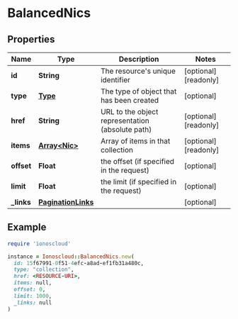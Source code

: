 # BalancedNics

## Properties

| Name | Type | Description | Notes |
| ---- | ---- | ----------- | ----- |
| **id** | **String** | The resource&#39;s unique identifier | [optional][readonly] |
| **type** | [**Type**](Type.md) | The type of object that has been created | [optional] |
| **href** | **String** | URL to the object representation (absolute path) | [optional][readonly] |
| **items** | [**Array&lt;Nic&gt;**](Nic.md) | Array of items in that collection | [optional][readonly] |
| **offset** | **Float** | the offset (if specified in the request) | [optional] |
| **limit** | **Float** | the limit (if specified in the request) | [optional] |
| **_links** | [**PaginationLinks**](PaginationLinks.md) |  | [optional] |

## Example

```ruby
require 'ionoscloud'

instance = Ionoscloud::BalancedNics.new(
  id: 15f67991-0f51-4efc-a8ad-ef1fb31a480c,
  type: "collection",
  href: <RESOURCE-URI>,
  items: null,
  offset: 0,
  limit: 1000,
  _links: null
)
```

